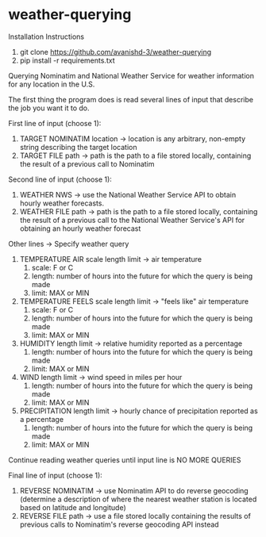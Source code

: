# weather-querying

Installation Instructions
1. git clone https://github.com/avanishd-3/weather-querying
2. pip install -r requirements.txt


Querying Nominatim and National Weather Service for weather information for any location in the U.S.

The first thing the program does is read several lines of input that describe the job you want it to do. 

First line of input (choose 1):
1. TARGET NOMINATIM location -> location is any arbitrary, non-empty string describing the target location
2. TARGET FILE path -> path is the path to a file stored locally, containing the result of a previous call to Nominatim

Second line of input (choose 1):
1. WEATHER NWS -> use the National Weather Service API to obtain hourly weather forecasts.
2. WEATHER FILE path -> path is the path to a file stored locally, containing the result of a previous call to the National Weather Service's API for obtaining an hourly weather forecast

Other lines -> Specify weather query

1. TEMPERATURE AIR scale length limit -> air temperature
      1. scale: F or C
      2. length: number of hours into the future for which the query is being made
      3. limit: MAX or MIN
2. TEMPERATURE FEELS scale length limit -> "feels like" air temperature
      1. scale: F or C 
      2. length: number of hours into the future for which the query is being made
      3. limit: MAX or MIN
3. HUMIDITY length limit -> relative humidity reported as a percentage
      1. length: number of hours into the future for which the query is being made
      2. limit: MAX or MIN
4. WIND length limit -> wind speed in miles per hour
      1. length: number of hours into the future for which the query is being made
      2. limit: MAX or MIN
5. PRECIPITATION length limit -> hourly chance of precipitation reported as a percentage
      1. length: number of hours into the future for which the query is being made
      2. limit: MAX or MIN

Continue reading weather queries until input line is NO MORE QUERIES

Final line of input (choose 1):
1. REVERSE NOMINATIM -> use Nominatim API to do reverse geocoding (determine a description of where the nearest weather station is located based on latitude and longitude)
2. REVERSE FILE path -> use a file stored locally containing the results of previous calls to Nominatim's reverse geocoding API instead
